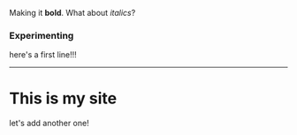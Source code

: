 Making it **bold**. What about *italics*?


### **Experimenting**

here's a first line!!!

--------

# This is my site

let's add another one!
